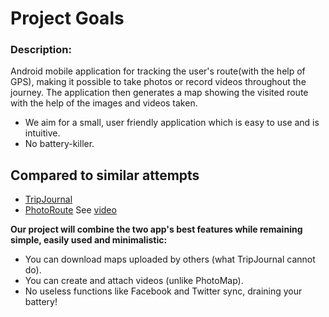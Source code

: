# Project Goals #

### Description: ###
Android mobile application for tracking the user's route(with the help of GPS), making it possible to take photos or record videos throughout the journey. The application then generates a map showing the visited route with the help of the images and videos taken.

  * We aim for a small, user friendly application which is easy to use and is intuitive.
  * No battery-killer.

## Compared to similar attempts ##

  * [TripJournal](http://www.trip-journal.com)
  * [PhotoRoute](http://photoroute.com) See [video](http://www.youtube.com/watch?v=xXsIdWi0_pY)

**Our project will combine the two app's best features while
remaining simple, easily used and minimalistic:**
  * You can download maps uploaded by others (what TripJournal cannot do).
  * You can create and attach videos (unlike PhotoMap).
  * No useless functions like Facebook and Twitter sync, draining your battery!